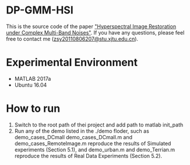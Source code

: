 # DP-GMM-HSI
This is the source code of the paper ["Hyperspectral Image Restoration under Complex Multi-Band Noises"](http://gr.xjtu.edu.cn/c/document_library/get_file?folderId=2618174&name=DLFE-118024.pdf).
If you have any questions, please feel free to contact me (zsy20110806207@stu.xjtu.edu.cn).  

# Experimental Environment
* MATLAB 2017a
* Ubuntu 16.04

# How to run
1. Switch to the root path of thei project and add path to matlab
        init_path
2. Run any of the demo listed in the ./demo floder, such as
        demo_cases_DCmall
demo_cases_DCmall.m and demo_cases_RemoteImage.m reproduce the results of Simulated experiments (Section 5.1), and demo_urban.m and demo_Terrian.m reproduce the
results of Real Data Experiments (Section 5.2).
